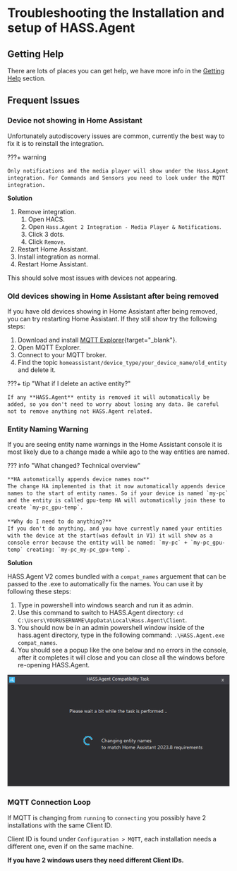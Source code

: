 # Troubleshooting the Installation and setup of HASS.Agent

## Getting Help

There are lots of places you can get help, we have more info in the [Getting Help](../getting-help.md) section.

## Frequent Issues

### Device not showing in Home Assistant

Unfortunately autodiscovery issues are common, currently the best way to fix it is to reinstall the integration.

???+ warning

    Only notifications and the media player will show under the Hass.Agent integration. For Commands and Sensors you need to look under the MQTT integration.

**Solution**

1. Remove integration.
      1. Open HACS.
      2. Open `Hass.Agent 2 Integration - Media Player & Notifications`.
      3. Click 3 dots.
      4. Click `Remove`.
2. Restart Home Assistant.
3. Install integration as normal.
4. Restart Home Assistant.

This should solve most issues with devices not appearing.

### Old devices showing in Home Assistant after being removed

If you have old devices showing in Home Assistant after being removed, you can try restarting Home Assistant. If they still show try the following steps:

1. Download and install [MQTT Explorer](https://mqtt-explorer.com/){target="_blank"}.
2. Open MQTT Explorer.
3. Connect to your MQTT broker.
4. Find the topic `homeassistant/device_type/your_device_name/old_entity` and delete it.

???+ tip "What if I delete an active entity?"

    If any **HASS.Agent** entity is removed it will automatically be added, so you don't need to worry about losing any data. Be careful not to remove anything not HASS.Agent related.

### Entity Naming Warning

If you are seeing entity name warnings in the Home Assistant console it is most likely due to a change made a while ago to the way entities are named.

??? info "What changed? Technical overview"

    **HA automatically appends device names now**
    The change HA implemented is that it now automatically appends device names to the start of entity names. So if your device is named `my-pc` and the entity is called gpu-temp HA will automatically join these to create `my-pc_gpu-temp`.

    **Why do I need to do anything?**
    If you don't do anything, and you have currently named your entities with the device at the start(was default in V1) it will show as a console error because the entity will be named: `my-pc` + `my-pc_gpu-temp` creating: `my-pc_my-pc_gpu-temp`.

**Solution**

HASS.Agent V2 comes bundled with a `compat_names` arguement that can be passed to the .exe to automatically fix the names. You can use it by following these steps:

1. Type in powershell into windows search and run it as admin.
2. Use this command to switch to HASS.Agent directory: `cd C:\Users\YOURUSERNAME\AppData\Local\Hass.Agent\Client`.
3. You should now be in an admin powershell window inside of the hass.agent directory, type in the following command: `.\HASS.Agent.exe compat_names`.
4. You should see a popup like the one below and no errors in the console, after it completes it will close and you can close all the windows before re-opening HASS.Agent.

![Compat Names Processing Dialog](../assets/images/screenshots/getting-started/compat_names.PNG)

### MQTT Connection Loop

If MQTT is changing from `running` to `connecting` you possibly have 2 installations with the same Client ID.

Client ID is found under `Configuration > MQTT`, each installation needs a different one, even if on the same machine.

**If you have 2 windows users they need different Client IDs.**
